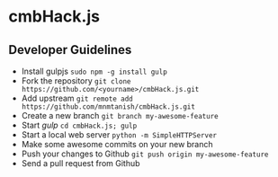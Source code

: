 cmbHack.js
==========

Developer Guidelines
--------------------

  * Install gulpjs `sudo npm -g install gulp`
  * Fork the repository `git clone https://github.com/<yourname>/cmbHack.js.git`
  * Add upstream `git remote add https://github.com/mnmtanish/cmbHack.js.git`
  * Create a new branch `git branch my-awesome-feature`
  * Start *gulp* `cd cmbHack.js; gulp`
  * Start a local web server `python -m SimpleHTTPServer`
  * Make some awesome commits on your new branch
  * Push your changes to Github `git push origin my-awesome-feature`
  * Send a pull request from Github